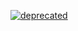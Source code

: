 [![deprecated](http://badges.github.io/stability-badges/dist/deprecated.svg)](http://github.com/badges/stability-badges)
